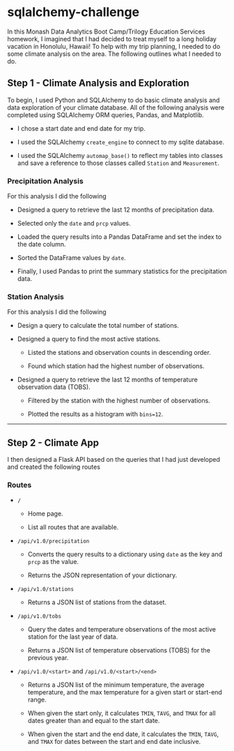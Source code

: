 # sqlalchemy-challenge

In this Monash Data Analytics Boot Camp/Trilogy Education Services homework, I imagined that I had decided to treat myself to a long holiday vacation in Honolulu, Hawaii! To help with my trip planning, I needed to do some climate analysis on the area. The following outlines what I needed to do.

## Step 1 - Climate Analysis and Exploration

To begin, I used Python and SQLAlchemy to do basic climate analysis and data exploration of your climate database. All of the following analysis were completed using SQLAlchemy ORM queries, Pandas, and Matplotlib.

* I chose a start date and end date for my trip.

* I used the SQLAlchemy `create_engine` to connect to my sqlite database.

* I used the SQLAlchemy `automap_base()` to reflect my tables into classes and save a reference to those classes called `Station` and `Measurement`.

### Precipitation Analysis

For this analysis I did the following

* Designed a query to retrieve the last 12 months of precipitation data.

* Selected only the `date` and `prcp` values.

* Loaded the query results into a Pandas DataFrame and set the index to the date column.

* Sorted the DataFrame values by `date`.

* Finally, I used Pandas to print the summary statistics for the precipitation data.

### Station Analysis

For this analysis I did the following

* Design a query to calculate the total number of stations.

* Designed a query to find the most active stations.

  * Listed the stations and observation counts in descending order.

  * Found which station had the highest number of observations.

* Designed a query to retrieve the last 12 months of temperature observation data (TOBS).

  * Filtered by the station with the highest number of observations.

  * Plotted the results as a histogram with `bins=12`.

- - -

## Step 2 - Climate App

I then designed a Flask API based on the queries that I had just developed and created the following routes

### Routes

* `/`

  * Home page.

  * List all routes that are available.

* `/api/v1.0/precipitation`

  * Converts the query results to a dictionary using `date` as the key and `prcp` as the value.

  * Returns the JSON representation of your dictionary.

* `/api/v1.0/stations`

  * Returns a JSON list of stations from the dataset.

* `/api/v1.0/tobs`
  * Query the dates and temperature observations of the most active station for the last year of data.
  
  * Returns a JSON list of temperature observations (TOBS) for the previous year.

* `/api/v1.0/<start>` and `/api/v1.0/<start>/<end>`

  * Returns a JSON list of the minimum temperature, the average temperature, and the max temperature for a given start or start-end range.

  * When given the start only, it calculates `TMIN`, `TAVG`, and `TMAX` for all dates greater than and equal to the start date.

  * When given the start and the end date, it calculates the `TMIN`, `TAVG`, and `TMAX` for dates between the start and end date inclusive.
